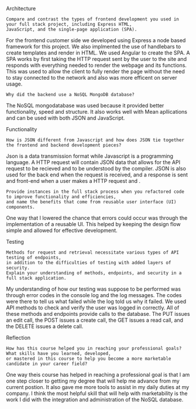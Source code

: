 Architecture

    Compare and contrast the types of frontend development you used in your full stack project, including Express HTML,
    JavaScript, and the single-page application (SPA).

For the frontend customer side we developed using Express a node based framework for this project. We 
also implmented the use of handlebars to create templates and render in HTML. We used Angular to create the 
SPA. A SPA works by first taking the HTTP request sent by the user to the site and responds with everything 
needed to render the webpage and its functions. This was used to allow the client to fully render the page without
the need to stay connected to the network and also was more efficent on server usage. 
    
    Why did the backend use a NoSQL MongoDB database?

The NoSQL mongodatabase was used because it provided better functionality, speed and structure. It also
works well with Mean apllications and can be used with both JSON and JavaScript. 

Functionality

    How is JSON different from Javascript and how does JSON tie together the frontend and backend development pieces?

Json is a data transmission format while Javascript is a programming language. A HTTP request will contain JSON data
that allows for the API request to be recieved and to be understood by the compiler. JSON is also used for the back 
end when the request is received, and a response is sent and front-end when a user makes a HTTP request and .
    
    Provide instances in the full stack process when you refactored code to improve functionality and efficiencies, 
    and name the benefits that come from reusable user interface (UI) components.

One way that I lowered the chance that errors could occur was through the implementation of a reusable UI. This
helped by keeping the design flow simple and allowed for effective development. 

Testing

    Methods for request and retrieval necessitate various types of API testing of endpoints, 
    in addition to the difficulties of testing with added layers of security. 
    Explain your understanding of methods, endpoints, and security in a full stack application.

My understanding of how our testing was suppose to be performed was through error codes in the console log
and the log messages. The codes were there to tell us what failed while the log told us why it failed. We used
API methods to check and verify the user was logged in correctly. All of these methods and endpoints provide
calls to the database. The PUT issues an edit call, the POST issues a create call, the GET issues a read call, 
and the DELETE issues a delete call.

Reflection

    How has this course helped you in reaching your professional goals? What skills have you learned, developed, 
    or mastered in this course to help you become a more marketable candidate in your career field?

One way theis course has helped in reaching a professional goal is that I am one step closer to getting my degree
that will help me advance from my current postion. It also gave me more tools to assist in my daily duties at my
company. I think the most helpful skill that will help with marketability is the work I did with the integration
and administration of the NoSQL database.
